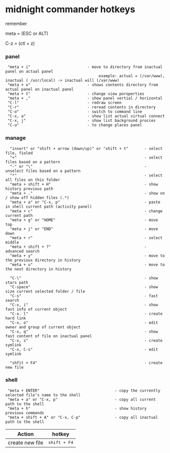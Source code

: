 midnight commander hotkeys
==========

remember 

meta = (ESC or ALT)

C-z = (ctl + z)     

### panel


     "meta + i"                         - move to directory from inactual panel on actual panel 
                                             example: actual = (/var/www), inactual ( /usr/local) -> inactual will (/var/www)
     "meta + o"                         - shows contents directory from actual panel on inactual panel
     "meta + t"                         - change view poroperties
     "meta + ,"                         - show panel vertial / horizontal
     "C-l"                              - redraw screen
     "C-r"                              - reread contents in directory
     "C-o"                              - switch to command line
     "C-x, a"                           - show list actual virtual connect
     "C-x, j"                           - show list background procces
     "C-u"                              - to change places panel
     
     
 ### manage
 
      "insert" or "shift + arrow (down/up)" or "shift + t"       - select file, fioled
      "+"                                                        - select files based on a pattern
      "-" or "\"                                                 - unselect files based on a pattern
      "*"                                                        - select all files on this folder
      "meta + shift + H"                                         - show history previous path
      "meta + ."                                                 - show on / show off hidden files (.*)
      "meta + a" or "C-x, p"                                     - paste in shell current path (activity panel)
      "meta + c"                                                 - change current path
      "meta + g" or "HOME"                                       - move top
      "meta + j" or "END"                                        - move down
      "meta + r"                                                 - select middle
      "meta + shift + ?"                                         - advanced search 
      "meta + y"                                                 - move to the previous directory in history
      "meta + u"                                                 - move to the next directory in history
      
      "C-\"                                                      - show stars path
      "C-space"                                                  - show size current selected folder / file
      "C-s"                                                      - fast search
      "C-x, i"                                                   - show fast info of current object
      "C-x. l"                                                   - create hard link
      "C-x, o"                                                   - edit owner and group of current object
      "C-x, q"                                                   - show fast content of file on inactual panel
      "C-x, s"                                                   - create symlink
      "C-x, C-s"                                                 - edit symlink
      
      "shfit + F4"                                               - create new file
      
### shell

     "meta + ENTER"                                 - copy the currently selected file’s name to the shell
     "meta + a" or "C-x, p"                         - copy all current path to the shell
     "meta + h"                                     - show history previous commands
     "meta + shift + A" or "C-x, C-p"               - copy all inactual path to the shell
     
     
      
| **Action** | **hotkey** |
|---|---|
| create new file | <kbd>shift + F4</kbd><br>	| <kbd>screen</kbd> | 
